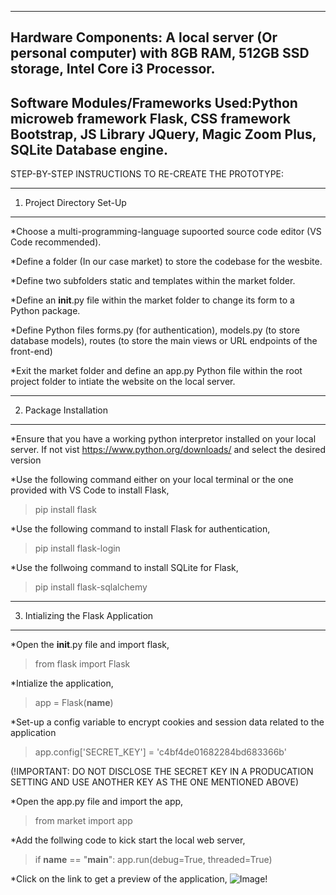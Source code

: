-------------------------------------------------------------------------------------------------------------------------------------------------------
Hardware Components: A local server (Or personal computer) with 8GB RAM, 512GB SSD storage, Intel Core i3 Processor.
-------------------------------------------------------------------------------------------------------------------------------------------------------
Software Modules/Frameworks Used:Python microweb framework Flask, CSS framework Bootstrap, JS Library JQuery, Magic Zoom Plus, SQLite Database engine.
--------------------------------------------------------------------------------------------------------------------------------------------------------




STEP-BY-STEP INSTRUCTIONS TO RE-CREATE THE PROTOTYPE:

---------------------------------------------------------------------------------------------------------------------------------------------------------------
1. Project Directory Set-Up
---------------------------------------------------------------------------------------------------------------------------------------------------------------
*Choose a multi-programming-language supoorted source code editor (VS Code recommended).

*Define a folder (In our case market) to store the codebase for the wesbite.

*Define two subfolders static and templates within the market folder.

*Define an __init__.py file within the market folder to change its form to a Python package.

*Define Python files forms.py (for authentication), models.py (to store database models), routes (to store the main views or URL endpoints of the front-end)

*Exit the market folder and define an app.py Python file within the root project folder to intiate the website on the local server.

---------------------------------------------------------------------------------------------------------------------------------------------------------------
2. Package Installation
---------------------------------------------------------------------------------------------------------------------------------------------------------------
*Ensure that you have a working python interpretor installed on your local server. If not vist https://www.python.org/downloads/ and select the desired version

*Use the following command either on your local terminal or the one provided with VS Code to install Flask,
>pip install flask

*Use the following command to install Flask for authentication,
>pip install flask-login

*Use the follwoing command to install SQLite for Flask,
>pip install flask-sqlalchemy

---------------------------------------------------------------------------------------------------------------------------------------------------------------
3. Intializing the Flask Application
---------------------------------------------------------------------------------------------------------------------------------------------------------------
*Open the __init__.py file and import flask,
>from flask import Flask

*Intialize the application,
>app = Flask(__name__)

*Set-up a config variable to encrypt cookies and session data related to the application
>app.config['SECRET_KEY'] = 'c4bf4de01682284bd683366b' 

(!IMPORTANT: DO NOT DISCLOSE THE SECRET KEY IN A PRODUCATION SETTING AND USE ANOTHER KEY AS THE ONE MENTIONED ABOVE)

*Open the app.py file and import the app,
>from market import app

*Add the follwing code to kick start the local web server,

>if __name__ == "__main__":
>    app.run(debug=True, threaded=True)

*Click on the link to get a preview of the application,
![Image!](https://user-images.githubusercontent.com/102164507/177009020-b97f6075-aff9-4a95-91de-08415ffb312c.png)


